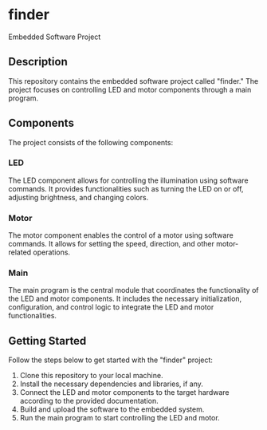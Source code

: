# finder
Embedded Software Project

## Description
This repository contains the embedded software project called "finder." The project focuses on controlling LED and motor components through a main program.

## Components
The project consists of the following components:

### LED
The LED component allows for controlling the illumination using software commands. It provides functionalities such as turning the LED on or off, adjusting brightness, and changing colors.

### Motor
The motor component enables the control of a motor using software commands. It allows for setting the speed, direction, and other motor-related operations.

### Main
The main program is the central module that coordinates the functionality of the LED and motor components. It includes the necessary initialization, configuration, and control logic to integrate the LED and motor functionalities.

## Getting Started
Follow the steps below to get started with the "finder" project:

1. Clone this repository to your local machine.
2. Install the necessary dependencies and libraries, if any.
3. Connect the LED and motor components to the target hardware according to the provided documentation.
4. Build and upload the software to the embedded system.
5. Run the main program to start controlling the LED and motor.

